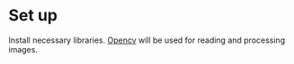 # Set up

Install necessary libraries. [Opencv](https://opencv.org) will be used for reading and processing images.
